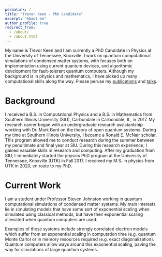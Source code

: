 ```yaml
---
permalink: /
title: "Trevor Keen - PhD Candidate"
excerpt: "About me"
author_profile: true
redirect_from:
  - /about/
  - /about.html
---
```


My name is Trevor Keen and I am currently a PhD Candidate in Physics at the University of Tennessee, Knoxville. I work on quantum computational simulations of condensed matter systems, with focuses both on implementation using current quantum devices, and algorithmic development for fault-tolerant quantum computers. Although my background is in physics and mathematics, I have picked up many computational skills along the way. Please peruse my [publications](https://tkeen94.github.io/publications/) and [talks](https://tkeen94.github.io/talks/).

Background
======
I received a B.S. in Computational Physics and a B.S. in Mathematics from Southern Illinois University (SIU), Carbondale in Carbondale, IL, in 2017. My research career began with an undergraduate research assistantship working with Dr. Mark Byrd on the theory of open quantum systems. During my time at Southern Illinois University, I became a Ronald E. McNair scholar. This program allowed me to conduct research during the summer between my penultimate and final year at SIU. During this research experience, I gained valuable skills in research and computing. After my graduation from SIU, I immediately started the physics PhD program at the University of Tennessee, Knoxville (UTK) in Fall 2017. I received my M.S. in physics from UTK in 2020, en route to my PhD.

Current Work
======
I am a student under Professor Steven Johnston working in quantum computational simulations of condensed matter systems. My main interests lie in simulating models that have some sort of exponential scaling when simulated using classical methods, but have their exponential scaling alleviated when quantum computers are used.

Examples of these systems include strongly correlated electron models which suffer from an exponential scaling in computation time (e.g. quantum Monte Carlo) or in memory resources required (e.g. exact diagonalization). Quantum computers allow ways around this exponential scaling, paving the way for simulations of large quantum systems.
